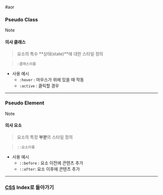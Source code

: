 #aor 
### Pseudo Class
>[!note]
>#### 의사 클래스
>
>>요소의 특수 **상태(state)**에 대한 스타일 정의  
>
>> `:클래스이름`

- 사용 예시
	- `:hover` : 마우스가 위에 있을 때 작동  
	- `:active` : 클릭할 경우  
---
### Pseudo Element
>[!note]
>#### 의사 요소
>
>>요소의 특정 **부분**의 스타일 정의  
>
>>`::요소이름`

- 사용 예시
	- `::before` : 요소 이전에 콘텐츠 추가  
	- `::after`: 요소 이후에 콘텐츠 추가
---
### [CSS](../../../Dev-Index/CSS.md) Index로 돌아가기